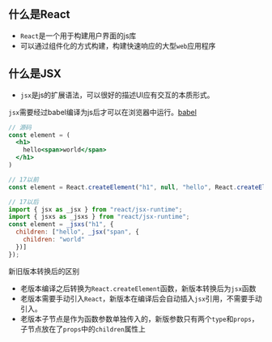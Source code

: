## 什么是React
  - `React`是一个用于构建用户界面的js库
  - 可以通过组件化的方式构建，构建快速响应的大型`web`应用程序

## 什么是JSX
  - `jsx`是js的扩展语法，可以很好的描述UI应有交互的本质形式。

`jsx`需要经过babel编译为js后才可以在浏览器中运行。[babel](https://babeljs.io/repl#?browsers=defaults%2C%20not%20ie%2011%2C%20not%20ie_mob%2011&build=&builtIns=false&corejs=3.21&spec=false&loose=false&code_lz=MYewdgzgLgBApgGzgWzmWBeGAKAUDGAHgAsBGAPnwJmMQREIgAcBDMcgdxACcEATQgHpmbSgSFlKASiA&debug=false&forceAllTransforms=false&modules=false&shippedProposals=false&circleciRepo=&evaluate=false&fileSize=false&timeTravel=false&sourceType=module&lineWrap=true&presets=env%2Creact%2Cstage-2&prettier=false&targets=&version=7.22.10&externalPlugins=babel-plugin-typescript-to-proptypes%402.0.0&assumptions=%7B%7D)
 
```jsx
// 源码
const element = (
  <h1>
    hello<span>world</span>
  </h1>
)

// 17以前
const element = React.createElement("h1", null, "hello", React.createElement("span", null, "world"));

// 17以后
import { jsx as _jsx } from "react/jsx-runtime";
import { jsxs as _jsxs } from "react/jsx-runtime";
const element = _jsxs("h1", {
  children: ["hello", _jsx("span", {
    children: "world"
  })]
});

```
新旧版本转换后的区别
 - 老版本编译之后转换为`React.createElement`函数，新版本转换后为`jsx`函数
 - 老版本需要手动引入`React`，新版本在编译后会自动插入`jsx`引用，不需要手动引入。
 - 老版本子节点是作为函数参数单独传入的，新版参数只有两个`type`和`props`，子节点放在了`props`中的`children`属性上
